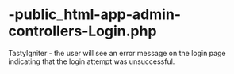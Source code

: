 # -public_html-app-admin-controllers-Login.php
TastyIgniter - the user will see an error message on the login page indicating that the login attempt was unsuccessful.
